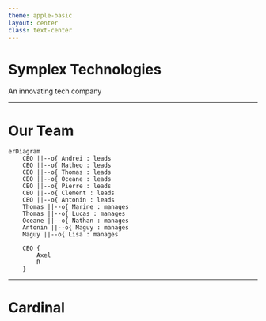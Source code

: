 ```yaml
---
theme: apple-basic
layout: center
class: text-center
---
```


# Symplex Technologies

<div class="pt-2">
  <span @click="$slidev.nav.next" class="px-2 py-1 rounded cursor-pointer" hover="bg-white bg-opacity-10">
    An innovating tech company <carbon:arrow-right class="inline"/>
  </span>
</div>

---

# Our Team
```mermaid
erDiagram
    CEO ||--o{ Andrei : leads
    CEO ||--o{ Matheo : leads
    CEO ||--o{ Thomas : leads
    CEO ||--o{ Oceane : leads
    CEO ||--o{ Pierre : leads
    CEO ||--o{ Clement : leads
    CEO ||--o{ Antonin : leads
    Thomas ||--o{ Marine : manages
    Thomas ||--o{ Lucas : manages
    Oceane ||--o{ Nathan : manages
    Antonin ||--o{ Maguy : manages
    Maguy ||--o{ Lisa : manages

    CEO {
        Axel
        R
    }
```

---

# Cardinal

<Cardinal />